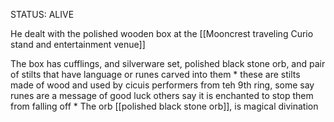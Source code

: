 STATUS: ALIVE

He dealt with the polished wooden box at the [[Mooncrest traveling Curio stand and entertainment venue]] 

 The box has cufflings, and silverware set, polished black stone orb, and pair of stilts that have language or runes carved into them
	* these are stilts made of wood and used by cicuis performers from teh 9th ring, some say runes are a message of good luck others say it is enchanted to stop them from falling off
	* The orb [[polished black stone orb]], is magical divination